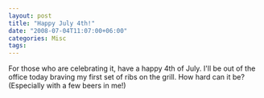 ```yaml
---
layout: post
title: "Happy July 4th!"
date: "2008-07-04T11:07:00+06:00"
categories: Misc 
tags: 
---
```


For those who are celebrating it, have a happy 4th of July. I'll be out of the office today braving my first set of ribs on the grill. How hard can it be? (Especially with a few beers in me!)